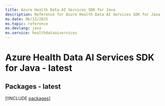```yaml
---
title: Azure Health Data AI Services SDK for Java
description: Reference for Azure Health Data AI Services SDK for Java
ms.date: 06/13/2025
ms.topic: reference
ms.devlang: java
ms.service: healthdataaiservices
---
```

# Azure Health Data AI Services SDK for Java - latest
## Packages - latest
[!INCLUDE [packages](health-data-ai-services-index.md)]